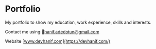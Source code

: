 # Portfolio
My portfolio to show my education, work experience, skills and interests.

Contact me using :e-mail:[hanif.adedotun@gmail.com](mailto:hanif.adedotun@gmail.com)


Website [www.devhanif.com](https://devhanif.com/)
